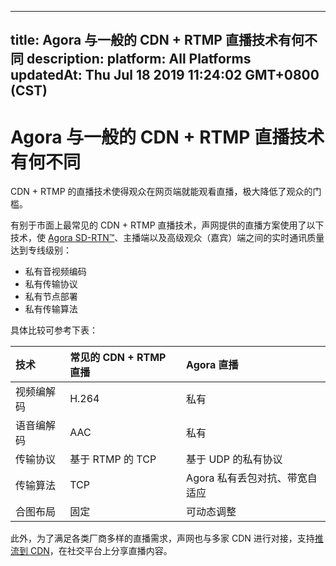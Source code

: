 
---
title: Agora 与一般的 CDN + RTMP 直播技术有何不同
description: 
platform: All Platforms
updatedAt: Thu Jul 18 2019 11:24:02 GMT+0800 (CST)
---
# Agora 与一般的 CDN + RTMP 直播技术有何不同
CDN + RTMP 的直播技术使得观众在网页端就能观看直播，极大降低了观众的门槛。

有别于市面上最常见的 CDN + RTMP 直播技术，声网提供的直播方案使用了以下技术，使 [Agora SD-RTN™](https://docs-preview.agoralab.co/cn/Agora%20Platform/terms?platform=All%20Platforms#sd-rtn™)、主播端以及高级观众（嘉宾）端之间的实时通讯质量达到专线级别：
- 私有音视频编码
- 私有传输协议
- 私有节点部署
- 私有传输算法

具体比较可参考下表：

| 技术       | 常见的 CDN + RTMP 直播 | Agora 直播                          |
| :--------- | :------------------- | :---------------------------------- |
| 视频编解码 | H.264                | 私有                                |
| 语音编解码 | AAC                  | 私有                                |
| 传输协议   | 基于 RTMP 的 TCP     | 基于 UDP 的私有协议 |
| 传输算法   | TCP                  | Agora 私有丢包对抗、带宽自适应      |
| 合图布局   | 固定                 | 可动态调整                          |

此外，为了满足各类厂商多样的直播需求，声网也与多家 CDN 进行对接，支持[推流到 CDN](https://docs.agora.io/cn/Interactive%20Broadcast/push_stream_android2.0?platform=Android)，在社交平台上分享直播内容。
